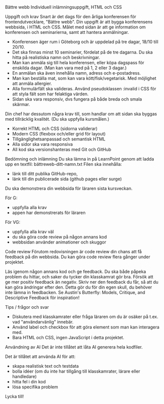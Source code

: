 Bättre webb
Individuell inlämningsuppgift, HTML och CSS

Uppgift och krav
Snart är det dags för den årliga konferensen för frontendutvecklare, "Bättre webb". Din uppgift är att bygga konferensens webbsida, i HTML och CSS. Målet med sidan är att ge information om konferensen och seminarierna, samt att hantera anmälningar.

- Konferensen äger rum i Göteborg och är uppdelad på tre dagar, 18/10 till 20/10.
- Det ska finnas minst 10 seminarier, fördelat på de tre dagarna. Du ska hitta på realistiska namn och beskrivningar.
- Man kan anmäla sig till hela konferensen, eller köpa dagspass för enskilda dagar. (Man kan vara med på 1, 2 eller 3 dagar.)
- En anmälan ska även innehålla namn, adress och e-postadress.
- Man kan beställa mat, som kan vara kött/fisk/vegetarisk. Med möjlighet att anmäla allergier.
- Alla formulärfält ska valideras. Använd pseudoklassen :invalid i CSS för att styla fält som har felaktiga värden.
- Sidan ska vara responsiv, dvs fungera på både breda och smala skärmar.

Din chef har dessutom några krav till, som handlar om att sidan ska byggas med tillräcklig kvalitét. (Du ska uppfylla kursmålen.)

- Korrekt HTML och CSS (sidorna validerar)
- Modern CSS (flexbox och/eller grid för layout)
- Tillgänglighetsanpassad och semantisk HTML
- Alla sidor ska vara responsiva
- All kod ska versionshanteras med Git och GitHub

Bedömning och inlämning
Du ska lämna in på LearnPoint genom att ladda upp en textfil: bättreweb-ditt-namn.txt
Filen ska innehålla:

- länk till ditt publika GitHub-repo,
- länk till din publicerade sida (github pages eller surge)

Du ska demonstrera din webbsida för läraren sista kursveckan.

För G:

- uppfylla alla krav
- appen har demonstrerats för läraren

För VG:

- uppfylla alla krav väl
- du ska göra code review på någon annans kod
- webbsidan använder animationer och skuggor

Code review
Förutom redovisningen är code review din chans att få feedback på din webbsida. Du kan göra code review flera gånger under projektet.

Läs igenom någon annans kod och ge feedback. Du ska både påpeka problem du hittar, och saker du tycker din klasskamrat gör bra. Försök att ge mer positiv feedback än negativ.
Skriv ner den feedback du får, så att du kan göra ändringar efter den. Detta gör du för din egen skull, du behöver inte lämna in feedbacken.
Se Austin's Butterfly: Models, Critique, and Descriptive Feedback för inspiration!

Tips / frågor och svar

- Diskutera med klasskamrater eller fråga läraren om du är osäker på t.ex. vad "användarvänlig" innebär.
- Använd label och checkbox för att göra element som man kan interagera med.
- Bara HTML och CSS, ingen JavaScript i detta projektet.

Användning av AI
Det är inte tillåtet att låta AI generera hela kodfiler.

Det är tillåtet att använda AI för att:

- skapa realistisk text och testdata
- bolla idéer (om du inte har tillgång till klasskamrater, lärare eller handledare)
- hitta fel i din kod
- lösa specifika problem

Lycka till!
